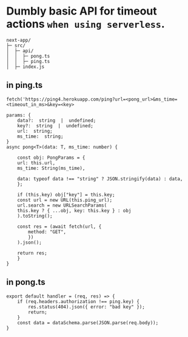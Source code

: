 # Dumbly basic API for timeout actions `when using serverless`.

    next-app/
    ├─ src/
    │  ├─ api/
    │  │  ├─ pong.ts
    │  │  ├─ ping.ts
    │  ├─ index.js

## in ping.ts

    fetch('https://ping4.herokuapp.com/ping?url=<pong_url>&ms_time=<timeout_in_ms>&key=<key>

    params: {
    	data?:  string  |  undefined;
    	key?:  string  |  undefined;
    	url:  string;
    	ms_time:  string;
    }
    async pong<T>(data: T, ms_time: number) {

        const obj: PongParams = {
        url: this.url,
        ms_time: String(ms_time),

        data: typeof data !== "string" ? JSON.stringify(data) : data,
        };

        if (this.key) obj["key"] = this.key;
        const url = new URL(this.ping_url);
        url.search = new URLSearchParams(
        this.key ? { ...obj, key: this.key } : obj
        ).toString();

        const res = (await fetch(url, {
    	    method: "GET",
    	    })
        ).json();

        return res;
        }
    }

## in pong.ts

    export default handler = (req, res) => {
        if (req.headers.authorization !== ping.key) {
    	    res.status(404).json({ error: "bad key" });
    	    return;
    	}
        const data = dataSchema.parse(JSON.parse(req.body));
    }
